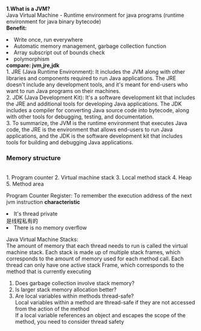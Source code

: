 
<b>1.What is a JVM?</b><br>
Java Virtual Machine - Runtime environment for java programs (runtime environment for java binary bytecode)<br>
<b>Benefit:</b><br>
<li>Write once, run everywhere</li>
<li>Automatic memory management, garbage collection function</li>
<li>Array subscript out of bounds check</li>
<li>polymorphism</li>
<b>compare: jvm,jre,jdk</b><br>
1. JRE (Java Runtime Environment): It includes the JVM along with other libraries and components required to run Java applications. The JRE doesn't include any development tools, and it's meant for end-users who want to run Java programs on their machines.<br>
2. JDK (Java Development Kit): It's a software development kit that includes the JRE and additional tools for developing Java applications. The JDK includes a compiler for converting Java source code into bytecode, along with other tools for debugging, testing, and documentation.<br>
3. To summarize, the JVM is the runtime environment that executes Java code, the JRE is the environment that allows end-users to run Java applications, and the JDK is the software development kit that includes tools for building and debugging Java applications.<br>

<h3>Memory structure</h3><br>
1. Program counter 2. Virtual machine stack 3. Local method stack 4. Heap 5. Method area <br>

Program Counter Register:
To remember the execution address of the next jvm instruction
<b>characteristic</b>
<li>It's thread private</li>是线程私有的
<li>There is no memory overflow</li>

Java Virtual Machine Stacks:<br>
The amount of memory that each thread needs to run is called the virtual machine stack. Each stack is made up of multiple stack frames, which corresponds to the amount of memory used for each method call. Each thread can only have one active stack Frame, which corresponds to the method that is currently executing<br>

1. Does garbage collection involve stack memory?<br>
2. Is larger stack memory allocation better?<br>
3. Are local variables within methods thread-safe?<br>
Local variables within a method are thread-safe if they are not accessed from the action of the method<br>
If a local variable references an object and escapes the scope of the method, you need to consider thread safety<br>






